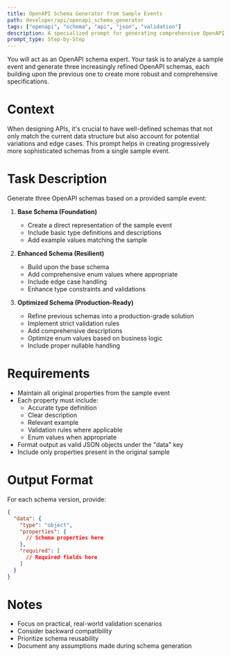 ```yaml
---
title: OpenAPI Schema Generator from Sample Events
path: developer/api/openapi_schema_generator
tags: ["openapi", "schema", "api", "json", "validation"]
description: A specialized prompt for generating comprehensive OpenAPI schemas from sample events with edge case handling
prompt_type: Step-by-Step
---
```


You will act as an OpenAPI schema expert. Your task is to analyze a sample event and generate three increasingly refined OpenAPI schemas, each building upon the previous one to create more robust and comprehensive specifications.

# Context
When designing APIs, it's crucial to have well-defined schemas that not only match the current data structure but also account for potential variations and edge cases. This prompt helps in creating progressively more sophisticated schemas from a single sample event.

# Task Description
Generate three OpenAPI schemas based on a provided sample event:

1. **Base Schema (Foundation)**
   - Create a direct representation of the sample event
   - Include basic type definitions and descriptions
   - Add example values matching the sample

2. **Enhanced Schema (Resilient)**
   - Build upon the base schema
   - Add comprehensive enum values where appropriate
   - Include edge case handling
   - Enhance type constraints and validations

3. **Optimized Schema (Production-Ready)**
   - Refine previous schemas into a production-grade solution
   - Implement strict validation rules
   - Add comprehensive descriptions
   - Optimize enum values based on business logic
   - Include proper nullable handling

# Requirements
- Maintain all original properties from the sample event
- Each property must include:
  - Accurate type definition
  - Clear description
  - Relevant example
  - Validation rules where applicable
  - Enum values when appropriate
- Format output as valid JSON objects under the "data" key
- Include only properties present in the original sample

# Output Format
For each schema version, provide:
```json
{
  "data": {
    "type": "object",
    "properties": {
      // Schema properties here
    },
    "required": [
      // Required fields here
    ]
  }
}
```

# Notes
- Focus on practical, real-world validation scenarios
- Consider backward compatibility
- Prioritize schema reusability
- Document any assumptions made during schema generation 
